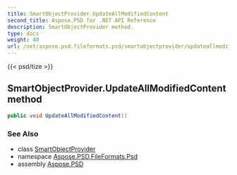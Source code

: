 ```yaml
---
title: SmartObjectProvider.UpdateAllModifiedContent
second_title: Aspose.PSD for .NET API Reference
description: SmartObjectProvider method. 
type: docs
weight: 40
url: /net/aspose.psd.fileformats.psd/smartobjectprovider/updateallmodifiedcontent/
---
```

{{< psd/tize >}}
## SmartObjectProvider.UpdateAllModifiedContent method

```csharp
public void UpdateAllModifiedContent()
```

### See Also

* class [SmartObjectProvider](../)
* namespace [Aspose.PSD.FileFormats.Psd](../../smartobjectprovider/)
* assembly [Aspose.PSD](../../../)


